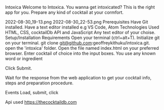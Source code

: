 Intoxica
Welcome to Intoxica. You wanna get intoxicated? This is the right app for you. Prepare any kind of cocktail at your cormfort.

2022-08-30_19-13.png
2022-08-30_22-53.png
Prerequisites
Have Git installed.
Have a text editor installed e.g VS Code, Atom
Technologies Used
HTML, CSS, cocktailDb API and JavaScript
Any text editor of your choise.
Setup/Installation Requirements
Open your terminal (ctrl+alt+T).
Initialize git on your terminal.
git clone git@github.com:geoffreykithuku/intoxica.git.
open the 'intoxica' folder.
Open the file named index.html on your preferred browser.
Enter cocktail of choice into the input boxes.
You use any known word or ingredient

Click Submit.

Wait for the response from the web application to get your cocktail info, steps and preparation procedure.

Events
Load, submit, click

Api used
https://thecocktaildb.com
